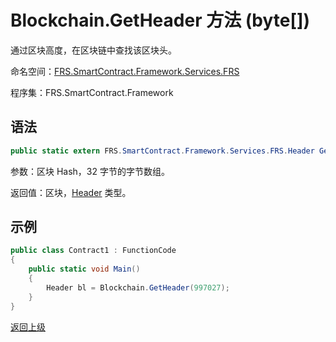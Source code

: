 # Blockchain.GetHeader 方法 (byte[])

通过区块高度，在区块链中查找该区块头。

命名空间：[FRS.SmartContract.Framework.Services.FRS](../../FRS.md)

程序集：FRS.SmartContract.Framework

## 语法

```c#
public static extern FRS.SmartContract.Framework.Services.FRS.Header GetHeader(uint height)
```

参数：区块 Hash，32 字节的字节数组。

返回值：区块，[Header](../Header.md) 类型。

## 示例

```c#
public class Contract1 : FunctionCode
{
    public static void Main()
    {
        Header bl = Blockchain.GetHeader(997027);
    }
}
```



[返回上级](../Blockchain.md)